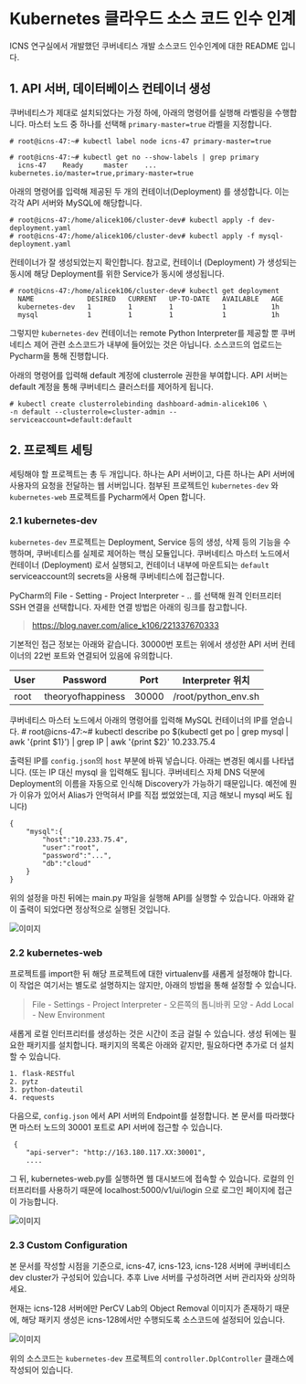 Kubernetes 클라우드 소스 코드 인수 인계
===
ICNS 연구실에서 개발했던 쿠버네티스 개발 소스코드 인수인계에 대한 README 입니다.


## 1. API 서버, 데이터베이스 컨테이너 생성
쿠버네티스가 제대로 설치되었다는 가정 하에, 아래의 명령어를 실행해 라벨링을 수행합니다. 마스터 노드 중 하나를 선택해 `primary-master=true` 라벨을 지정합니다.

    # root@icns-47:~# kubectl label node icns-47 primary-master=true 

    # root@icns-47:~# kubectl get no --show-labels | grep primary
      icns-47    Ready     master    ... kubernetes.io/master=true,primary-master=true

아래의 명령어를 입력해 제공된 두 개의 컨테이너(Deployment) 를 생성합니다. 이는 각각 API 서버와 MySQL에 해당합니다.

    # root@icns-47:/home/alicek106/cluster-dev# kubectl apply -f dev-deployment.yaml
    # root@icns-47:/home/alicek106/cluster-dev# kubectl apply -f mysql-deployment.yaml

컨테이너가 잘 생성되었는지 확인합니다. 참고로, 컨테이너 (Deployment) 가 생성되는 동시에 해당 Deployment를 위한 Service가 동시에 생성됩니다.

    # root@icns-47:/home/alicek106/cluster-dev# kubectl get deployment
      NAME             DESIRED   CURRENT   UP-TO-DATE   AVAILABLE   AGE
      kubernetes-dev   1         1         1            1           1h
      mysql            1         1         1            1           1h

그렇지만 `kubernetes-dev` 컨테이너는 remote Python Interpreter를 제공할 뿐 쿠버네티스 제어 관련 소스코드가 내부에 들어있는 것은 아닙니다. 소스코드의 업로드는 Pycharm을 통해 진행합니다. 

아래의 명령어를 입력해 default 계정에 clusterrole 권한을 부여합니다. API 서버는 default 계정을 통해 쿠버네티스 클러스터를 제어하게 됩니다.

    # kubectl create clusterrolebinding dashboard-admin-alicek106 \
    -n default --clusterrole=cluster-admin --serviceaccount=default:default

## 2. 프로젝트 세팅
세팅해야 할 프로젝트는 총 두 개입니다. 하나는 API 서버이고, 다른 하나는 API 서버에 사용자의 요청을 전달하는 웹 서버입니다. 첨부된 프로젝트인 `kubernetes-dev` 와 `kubernetes-web` 프로젝트를 Pycharm에서 Open 합니다.
### 2.1 kubernetes-dev
`kubernetes-dev` 프로젝트는 Deployment, Service 등의 생성, 삭제 등의 기능을 수행하며, 쿠버네티스를 실제로 제어하는 핵심 모듈입니다. 쿠버네티스 마스터 노드에서 컨테이너 (Deployment) 로서 실행되고, 컨테이너 내부에 마운트되는 `default ` serviceaccount의 secrets을 사용해 쿠버네티스에 접근합니다.

PyCharm의 File - Setting - Project Interpreter - .. 를 선택해 원격 인터프리터 SSH 연결을 선택합니다. 자세한 연결 방법은 아래의 링크를 참고합니다.

 > https://blog.naver.com/alice_k106/221337670333

기본적인 접근 정보는 아래와 같습니다. 30000번 포트는 위에서 생성한 API 서버 컨테이너의 22번 포트와 연결되어 있음에 유의합니다.

| User   |      Password   |  Port |Interpreter 위치 |
|----------|:-------------:|:------:|:------:|
| root |  theoryofhappiness | 30000 | /root/python_env.sh |


쿠버네티스 마스터 노드에서 아래의 명령어를 입력해 MySQL 컨테이너의 IP를 얻습니다.
    # root@icns-47:~# kubectl describe po $(kubectl get po | grep mysql | awk '{print $1}') | grep IP | awk '{print $2}'
      10.233.75.4

출력된 IP를 `config.json`의 `host` 부분에 바꿔 넣습니다. 아래는 변경된 예시를 나타냅니다. (또는 IP 대신 mysql 을 입력해도 됩니다. 쿠버네티스 자체 DNS 덕분에 Deployment의 이름을 자동으로 인식해 Discovery가 가능하기 때문입니다. 예전에 뭔가 이유가 있어서 Alias가 안먹혀서 IP를 직접 썼었었는데, 지금 해보니 mysql 써도 됩니다)

<pre><code>{
    "mysql":{
        "host":"10.233.75.4",
        "user":"root",
        "password":"...",
        "db":"cloud"
    }
}
</code></pre>

위의 설정을 마친 뒤에는 main.py 파일을 실행해 API를 실행할 수 있습니다. 아래와 같이 출력이 되었다면 정상적으로 실행된 것입니다.

![이미지](https://i.imgur.com/a4bZr38.png)



### 2.2 kubernetes-web
프로젝트를 import한 뒤 해당 프로젝트에 대한 virtualenv를 새롭게 설정해야 합니다. 이 작업은 여기서는 별도로 설명하지는 않지만, 아래의 방법을 통해 설정할 수 있습니다.

 > File - Settings - Project Interpreter - 오른쪽의 톱니바퀴 모양 - Add Local - New Environment

새롭게 로컬 인터프리터를 생성하는 것은 시간이 조금 걸릴 수 있습니다. 생성 뒤에는 필요한 패키지를 설치합니다. 패키지의 목록은 아래와 같지만, 필요하다면 추가로 더 설치할 수 있습니다.

    1. flask-RESTful
    2. pytz
    3. python-dateutil
    4. requests

다음으로, `config.json` 에서 API 서버의 Endpoint를 설정합니다. 본 문서를 따라했다면 마스터 노드의 30001 포트로 API 서버에 접근할 수 있습니다.

     {
        "api-server": "http://163.180.117.XX:30001",
        ....


그 뒤, kubernetes-web.py를 실행하면 웹 대시보드에 접속할 수 있습니다. 로컬의 인터프리터를 사용하기 때문에 localhost:5000/v1/ui/login 으로 로그인 페이지에 접근이 가능합니다.

![이미지](https://i.imgur.com/GYu38Te.png)


### 2.3 Custom Configuration
본 문서를 작성할 시점을 기준으로, icns-47, icns-123, icns-128 서버에 쿠버네티스 dev cluster가 구성되어 있습니다. 추후 Live 서버를 구성하려면 서버 관리자와 상의하세요.

현재는 icns-128 서버에만 PerCV Lab의 Object Removal 이미지가 존재하기 때문에, 해당 패키지 생성은 icns-128에서만 수행되도록 소스코드에 설정되어 있습니다.

![이미지](https://i.imgur.com/tvCfAfe.png)

위의 소스코드는 `kubernetes-dev` 프로젝트의 `controller.DplController` 클래스에 작성되어 있습니다.
